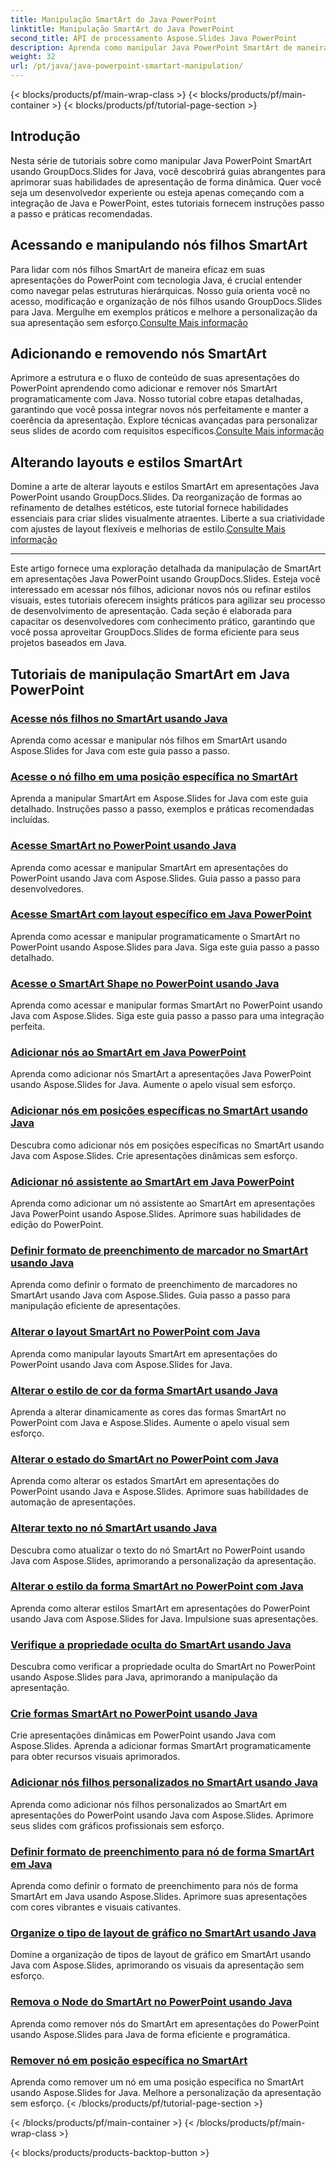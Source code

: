 ```yaml
---
title: Manipulação SmartArt do Java PowerPoint
linktitle: Manipulação SmartArt do Java PowerPoint
second_title: API de processamento Aspose.Slides Java PowerPoint
description: Aprenda como manipular Java PowerPoint SmartArt de maneira eficaz com tutoriais GroupDocs.Slides para Java. Acesse nós filhos, adicione nós, altere layouts e muito mais!
weight: 32
url: /pt/java/java-powerpoint-smartart-manipulation/
---
```


{< blocks/products/pf/main-wrap-class >}
{< blocks/products/pf/main-container >}
{< blocks/products/pf/tutorial-page-section >}


## Introdução

Nesta série de tutoriais sobre como manipular Java PowerPoint SmartArt usando GroupDocs.Slides for Java, você descobrirá guias abrangentes para aprimorar suas habilidades de apresentação de forma dinâmica. Quer você seja um desenvolvedor experiente ou esteja apenas começando com a integração de Java e PowerPoint, estes tutoriais fornecem instruções passo a passo e práticas recomendadas.

## Acessando e manipulando nós filhos SmartArt

 Para lidar com nós filhos SmartArt de maneira eficaz em suas apresentações do PowerPoint com tecnologia Java, é crucial entender como navegar pelas estruturas hierárquicas. Nosso guia orienta você no acesso, modificação e organização de nós filhos usando GroupDocs.Slides para Java. Mergulhe em exemplos práticos e melhore a personalização da sua apresentação sem esforço.[Consulte Mais informação](./access-child-nodes-smartart-java/)

## Adicionando e removendo nós SmartArt

Aprimore a estrutura e o fluxo de conteúdo de suas apresentações do PowerPoint aprendendo como adicionar e remover nós SmartArt programaticamente com Java. Nosso tutorial cobre etapas detalhadas, garantindo que você possa integrar novos nós perfeitamente e manter a coerência da apresentação. Explore técnicas avançadas para personalizar seus slides de acordo com requisitos específicos.[Consulte Mais informação](./add-nodes-smartart-java-powerpoint/)

## Alterando layouts e estilos SmartArt

 Domine a arte de alterar layouts e estilos SmartArt em apresentações Java PowerPoint usando GroupDocs.Slides. Da reorganização de formas ao refinamento de detalhes estéticos, este tutorial fornece habilidades essenciais para criar slides visualmente atraentes. Liberte a sua criatividade com ajustes de layout flexíveis e melhorias de estilo.[Consulte Mais informação](./change-smartart-layout-powerpoint-java/)

---

Este artigo fornece uma exploração detalhada da manipulação de SmartArt em apresentações Java PowerPoint usando GroupDocs.Slides. Esteja você interessado em acessar nós filhos, adicionar novos nós ou refinar estilos visuais, estes tutoriais oferecem insights práticos para agilizar seu processo de desenvolvimento de apresentação. Cada seção é elaborada para capacitar os desenvolvedores com conhecimento prático, garantindo que você possa aproveitar GroupDocs.Slides de forma eficiente para seus projetos baseados em Java.

## Tutoriais de manipulação SmartArt em Java PowerPoint
### [Acesse nós filhos no SmartArt usando Java](./access-child-nodes-smartart-java/)
Aprenda como acessar e manipular nós filhos em SmartArt usando Aspose.Slides for Java com este guia passo a passo.
### [Acesse o nó filho em uma posição específica no SmartArt](./access-child-node-specific-position-smartart-java/)
Aprenda a manipular SmartArt em Aspose.Slides for Java com este guia detalhado. Instruções passo a passo, exemplos e práticas recomendadas incluídas.
### [Acesse SmartArt no PowerPoint usando Java](./access-smartart-powerpoint-java/)
Aprenda como acessar e manipular SmartArt em apresentações do PowerPoint usando Java com Aspose.Slides. Guia passo a passo para desenvolvedores.
### [Acesse SmartArt com layout específico em Java PowerPoint](./access-smartart-specific-layout-java-powerpoint/)
Aprenda como acessar e manipular programaticamente o SmartArt no PowerPoint usando Aspose.Slides para Java. Siga este guia passo a passo detalhado.
### [Acesse o SmartArt Shape no PowerPoint usando Java](./access-smartart-shape-powerpoint-java/)
Aprenda como acessar e manipular formas SmartArt no PowerPoint usando Java com Aspose.Slides. Siga este guia passo a passo para uma integração perfeita.
### [Adicionar nós ao SmartArt em Java PowerPoint](./add-nodes-smartart-java-powerpoint/)
Aprenda como adicionar nós SmartArt a apresentações Java PowerPoint usando Aspose.Slides for Java. Aumente o apelo visual sem esforço.
### [Adicionar nós em posições específicas no SmartArt usando Java](./add-nodes-specific-position-smartart-java/)
Descubra como adicionar nós em posições específicas no SmartArt usando Java com Aspose.Slides. Crie apresentações dinâmicas sem esforço.
### [Adicionar nó assistente ao SmartArt em Java PowerPoint](./add-assistant-node-smartart-java-powerpoint/)
Aprenda como adicionar um nó assistente ao SmartArt em apresentações Java PowerPoint usando Aspose.Slides. Aprimore suas habilidades de edição do PowerPoint.
### [Definir formato de preenchimento de marcador no SmartArt usando Java](./set-bullet-fill-format-smartart-java/)
Aprenda como definir o formato de preenchimento de marcadores no SmartArt usando Java com Aspose.Slides. Guia passo a passo para manipulação eficiente de apresentações.
### [Alterar o layout SmartArt no PowerPoint com Java](./change-smartart-layout-powerpoint-java/)
Aprenda como manipular layouts SmartArt em apresentações do PowerPoint usando Java com Aspose.Slides for Java.
### [Alterar o estilo de cor da forma SmartArt usando Java](./change-smartart-shape-color-style-java/)
Aprenda a alterar dinamicamente as cores das formas SmartArt no PowerPoint com Java e Aspose.Slides. Aumente o apelo visual sem esforço.
### [Alterar o estado do SmartArt no PowerPoint com Java](./change-smartart-state-powerpoint-java/)
Aprenda como alterar os estados SmartArt em apresentações do PowerPoint usando Java e Aspose.Slides. Aprimore suas habilidades de automação de apresentações.
### [Alterar texto no nó SmartArt usando Java](./change-text-smartart-node-java/)
Descubra como atualizar o texto do nó SmartArt no PowerPoint usando Java com Aspose.Slides, aprimorando a personalização da apresentação.
### [Alterar o estilo da forma SmartArt no PowerPoint com Java](./change-smartart-shape-style-powerpoint-java/)
Aprenda como alterar estilos SmartArt em apresentações do PowerPoint usando Java com Aspose.Slides for Java. Impulsione suas apresentações.
### [Verifique a propriedade oculta do SmartArt usando Java](./check-smartart-hidden-property-java/)
Descubra como verificar a propriedade oculta do SmartArt no PowerPoint usando Aspose.Slides para Java, aprimorando a manipulação da apresentação.
### [Crie formas SmartArt no PowerPoint usando Java](./create-smartart-shape-powerpoint-java/)
Crie apresentações dinâmicas em PowerPoint usando Java com Aspose.Slides. Aprenda a adicionar formas SmartArt programaticamente para obter recursos visuais aprimorados.
### [Adicionar nós filhos personalizados no SmartArt usando Java](./add-custom-child-nodes-smartart-java/)
Aprenda como adicionar nós filhos personalizados ao SmartArt em apresentações do PowerPoint usando Java com Aspose.Slides. Aprimore seus slides com gráficos profissionais sem esforço.
### [Definir formato de preenchimento para nó de forma SmartArt em Java](./set-fill-format-smartart-shape-node-java/)
Aprenda como definir o formato de preenchimento para nós de forma SmartArt em Java usando Aspose.Slides. Aprimore suas apresentações com cores vibrantes e visuais cativantes.
### [Organize o tipo de layout de gráfico no SmartArt usando Java](./organize-chart-layout-type-smartart-java/)
Domine a organização de tipos de layout de gráfico em SmartArt usando Java com Aspose.Slides, aprimorando os visuais da apresentação sem esforço.
### [Remova o Node do SmartArt no PowerPoint usando Java](./remove-node-smartart-powerpoint-java/)
Aprenda como remover nós do SmartArt em apresentações do PowerPoint usando Aspose.Slides para Java de forma eficiente e programática.
### [Remover nó em posição específica no SmartArt](./remove-node-specific-position-smartart-java/)
Aprenda como remover um nó em uma posição específica no SmartArt usando Aspose.Slides for Java. Melhore a personalização da apresentação sem esforço.
{< /blocks/products/pf/tutorial-page-section >}

{< /blocks/products/pf/main-container >}
{< /blocks/products/pf/main-wrap-class >}

{< blocks/products/products-backtop-button >}
